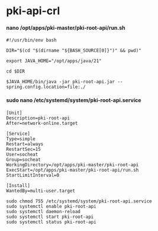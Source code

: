 # pki-api-crl

#### nano /opt/apps/pki-master/pki-root-api/run.sh

```text
#!/usr/bin/env bash

DIR="$(cd "$(dirname "${BASH_SOURCE[0]}")" && pwd)"

export JAVA_HOME="/opt/apps/java/21"

cd $DIR

$JAVA_HOME/bin/java -jar pki-root-api.jar --spring.config.location=file:./
```

#### sudo nano /etc/systemd/system/pki-root-api.service

```text
[Unit]
Description=pki-root-api
After=network-online.target

[Service]
Type=simple
Restart=always
RestartSec=15
User=socheat
Group=socheat
WorkingDirectory=/opt/apps/pki-master/pki-root-api
ExecStart=/opt/apps/pki-master/pki-root-api/run.sh
StartLimitInterval=0

[Install]
WantedBy=multi-user.target
```

```shell
sudo chmod 755 /etc/systemd/system/pki-root-api.service
sudo systemctl enable pki-root-api
sudo systemctl daemon-reload
sudo systemctl start pki-root-api
sudo systemctl status pki-root-api
```